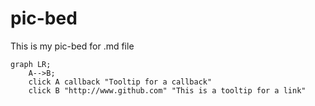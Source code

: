 # pic-bed
This is my pic-bed for .md file

<script>
  var callback = function(){
      alert('A callback was triggered');
  }
</script>

```mermaid
graph LR;
    A-->B;
    click A callback "Tooltip for a callback"
    click B "http://www.github.com" "This is a tooltip for a link"
```
